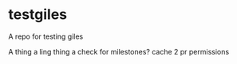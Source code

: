 # testgiles
A repo for testing giles

A thing a ling
thing
a check for milestones?
cache 2
pr
permissions
